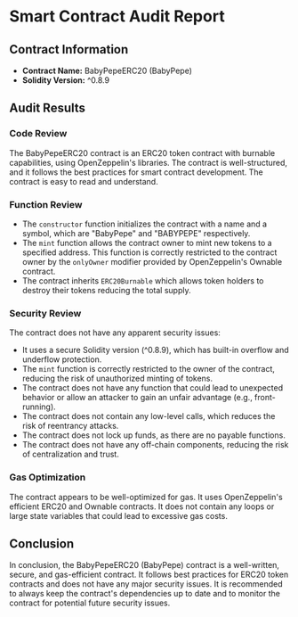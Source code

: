 # Smart Contract Audit Report

## Contract Information
- **Contract Name:** BabyPepeERC20 (BabyPepe)
- **Solidity Version:** ^0.8.9

## Audit Results

### Code Review
The BabyPepeERC20 contract is an ERC20 token contract with burnable capabilities, using OpenZeppelin's libraries. The contract is well-structured, and it follows the best practices for smart contract development. The contract is easy to read and understand.

### Function Review
- The `constructor` function initializes the contract with a name and a symbol, which are "BabyPepe" and "BABYPEPE" respectively.
- The `mint` function allows the contract owner to mint new tokens to a specified address. This function is correctly restricted to the contract owner by the `onlyOwner` modifier provided by OpenZeppelin's Ownable contract.
- The contract inherits `ERC20Burnable` which allows token holders to destroy their tokens reducing the total supply.

### Security Review
The contract does not have any apparent security issues:
- It uses a secure Solidity version (^0.8.9), which has built-in overflow and underflow protection.
- The `mint` function is correctly restricted to the owner of the contract, reducing the risk of unauthorized minting of tokens.
- The contract does not have any function that could lead to unexpected behavior or allow an attacker to gain an unfair advantage (e.g., front-running).
- The contract does not contain any low-level calls, which reduces the risk of reentrancy attacks.
- The contract does not lock up funds, as there are no payable functions.
- The contract does not have any off-chain components, reducing the risk of centralization and trust.

### Gas Optimization
The contract appears to be well-optimized for gas. It uses OpenZeppelin's efficient ERC20 and Ownable contracts. It does not contain any loops or large state variables that could lead to excessive gas costs.

## Conclusion
In conclusion, the BabyPepeERC20 (BabyPepe) contract is a well-written, secure, and gas-efficient contract. It follows best practices for ERC20 token contracts and does not have any major security issues. It is recommended to always keep the contract's dependencies up to date and to monitor the contract for potential future security issues.
